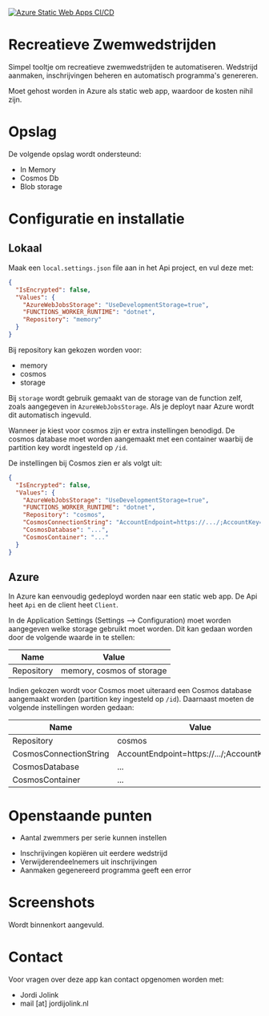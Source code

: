[![Azure Static Web Apps CI/CD](https://github.com/Soneritics/RecreatieveZwemwedstrijden/actions/workflows/azure-static-web-apps-icy-coast-0a232f603.yml/badge.svg?branch=main)](https://github.com/Soneritics/RecreatieveZwemwedstrijden/actions/workflows/azure-static-web-apps-icy-coast-0a232f603.yml)

# Recreatieve Zwemwedstrijden
Simpel tooltje om recreatieve zwemwedstrijden te automatiseren. Wedstrijd aanmaken, inschrijvingen beheren en automatisch programma's genereren.

Moet gehost worden in Azure als static web app, waardoor de kosten nihil zijn.

# Opslag
De volgende opslag wordt ondersteund:
* In Memory
* Cosmos Db
* Blob storage

# Configuratie en installatie
## Lokaal
Maak een `local.settings.json` file aan in het Api project, en vul deze met:
```json
{
  "IsEncrypted": false,
  "Values": {
    "AzureWebJobsStorage": "UseDevelopmentStorage=true",
    "FUNCTIONS_WORKER_RUNTIME": "dotnet",
    "Repository": "memory"
  }
}
```

Bij repository kan gekozen worden voor:
* memory
* cosmos
* storage

Bij `storage` wordt gebruik gemaakt van de storage van de function zelf, zoals aangegeven
in `AzureWebJobsStorage`. Als je deployt naar Azure wordt dit automatisch ingevuld.

Wanneer je kiest voor cosmos zijn er extra instellingen benodigd.
De cosmos database moet worden aangemaakt met een container waarbij de partition key wordt ingesteld op `/id`.

De instellingen bij Cosmos zien er als volgt uit:
```json
{
  "IsEncrypted": false,
  "Values": {
    "AzureWebJobsStorage": "UseDevelopmentStorage=true",
    "FUNCTIONS_WORKER_RUNTIME": "dotnet",
    "Repository": "cosmos",
    "CosmosConnectionString": "AccountEndpoint=https://.../;AccountKey=...",
    "CosmosDatabase": "...",
    "CosmosContainer": "..."
  }
}
```

## Azure
In Azure kan eenvoudig gedeployd worden naar een static web app.
De Api heet `Api` en de client heet `Client`.

In de Application Settings (Settings --> Configuration) moet worden aangegeven welke storage gebruikt moet worden.
Dit kan gedaan worden door de volgende waarde in te stellen:

| Name | Value |
| -- | -- |
| Repository | memory, cosmos of storage |

Indien gekozen wordt voor Cosmos moet uiteraard een Cosmos database aangemaakt worden (partition key ingesteld op `/id`).
Daarnaast moeten de volgende instellingen worden gedaan:

| Name | Value |
| -- | -- |
| Repository | cosmos |
| CosmosConnectionString | AccountEndpoint=https://.../;AccountKey=... |
| CosmosDatabase | ... |
| CosmosContainer | ... |


# Openstaande punten
* Aantal zwemmers per serie kunnen instellen
- Inschrijvingen kopiëren uit eerdere  wedstrijd
- Verwijderendeelnemers uit inschrijvingen
- Aanmaken gegenereerd programma geeft een error

# Screenshots
Wordt binnenkort aangevuld.

# Contact
Voor vragen over deze app kan contact opgenomen worden met:
* Jordi Jolink
* mail [at] jordijolink.nl